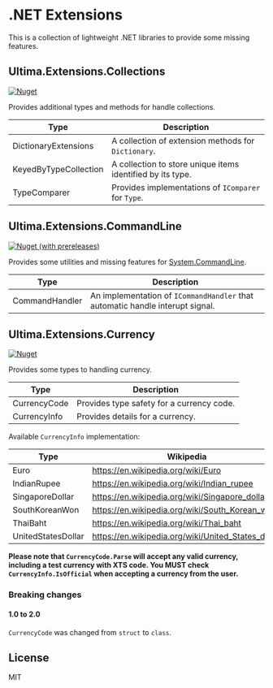 # .NET Extensions

This is a collection of lightweight .NET libraries to provide some missing features.

## Ultima.Extensions.Collections

[![Nuget](https://img.shields.io/nuget/v/Ultima.Extensions.Collections)](https://www.nuget.org/packages/Ultima.Extensions.Collections)

Provides additional types and methods for handle collections.

| Type                  | Description                                                |
| --------------------- | ---------------------------------------------------------- |
| DictionaryExtensions  | A collection of extension methods for `Dictionary`.        |
| KeyedByTypeCollection | A collection to store unique items identified by its type. |
| TypeComparer          | Provides implementations of `IComparer` for `Type`.        |

## Ultima.Extensions.CommandLine

[![Nuget (with prereleases)](https://img.shields.io/nuget/vpre/Ultima.Extensions.CommandLine)](https://www.nuget.org/packages/Ultima.Extensions.CommandLine)

Provides some utilities and missing features for [System.CommandLine](https://www.nuget.org/packages/System.CommandLine).

| Type           | Description                                                                   |
| -------------- | ----------------------------------------------------------------------------- |
| CommandHandler | An implementation of `ICommandHandler` that automatic handle interupt signal. |

## Ultima.Extensions.Currency

[![Nuget](https://img.shields.io/nuget/v/Ultima.Extensions.Currency)](https://www.nuget.org/packages/Ultima.Extensions.Currency)

Provides some types to handling currency.

| Type         | Description                               |
| ------------ | ----------------------------------------- |
| CurrencyCode | Provides type safety for a currency code. |
| CurrencyInfo | Provides details for a currency.          |

Available `CurrencyInfo` implementation:

| Type               | Wikipedia                                          |
| ------------------ | -------------------------------------------------- |
| Euro               | https://en.wikipedia.org/wiki/Euro                 |
| IndianRupee        | https://en.wikipedia.org/wiki/Indian_rupee         |
| SingaporeDollar    | https://en.wikipedia.org/wiki/Singapore_dollar     |
| SouthKoreanWon     | https://en.wikipedia.org/wiki/South_Korean_won     |
| ThaiBaht           | https://en.wikipedia.org/wiki/Thai_baht            |
| UnitedStatesDollar | https://en.wikipedia.org/wiki/United_States_dollar |

**Please note that `CurrencyCode.Parse` will accept any valid currency, including a test currency with XTS code. You MUST check `CurrencyInfo.IsOfficial` when accepting a currency from the user.**

### Breaking changes

#### 1.0 to 2.0

`CurrencyCode` was changed from `struct` to `class`.

## License

MIT
